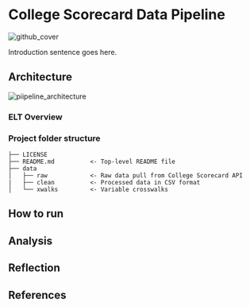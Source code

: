 # College Scorecard Data Pipeline
![github_cover](https://user-images.githubusercontent.com/44434691/182048007-cda399cc-57c9-4779-b6d4-da21bf3d3086.jpeg)

Introduction sentence goes here.

## Architecture
![piipeline_architecture](https://user-images.githubusercontent.com/44434691/182048113-0e660af9-ccc9-45ee-b2cf-e74bccd232f5.jpg)

### ELT Overview

### Project folder structure

```
├── LICENSE
├── README.md          <- Top-level README file
├── data
│   ├── raw            <- Raw data pull from College Scorecard API
|   ├── clean          <- Processed data in CSV format
│   └── xwalks         <- Variable crosswalks
```

## How to run

## Analysis

## Reflection

## References
